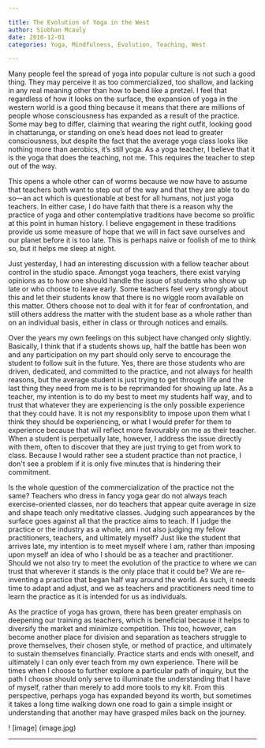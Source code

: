 ```yaml
---

title: The Evolution of Yoga in the West
author: Siobhan Mcauly
date: 2010-12-01
categories: Yoga, Mindfulness, Evolution, Teaching, West

---
```


Many people feel the spread of yoga into popular culture is not such a good thing.  They may perceive it as too commercialized, too shallow, and lacking in any real meaning other than how to bend like a pretzel. I feel that regardless of how it looks on the surface, the expansion of yoga in the western world is a good thing because it means that there are millions of people whose consciousness has expanded as a result of the practice. Some may beg to differ, claiming that wearing the right outfit, looking good in chattarunga, or standing on one’s head does not lead to greater consciousness, but despite the fact that the average yoga class looks like nothing more than aerobics, it’s still yoga. As a yoga teacher, I believe that it is the yoga that does the teaching, not me. This requires the teacher to step out of the way.

This opens a whole other can of worms because we now have to assume that teachers both want to step out of the way and that they are able to do so—an act which is questionable at best for all humans, not just yoga teachers. In either case, I do have faith that there is a reason why the practice of yoga and other contemplative traditions have become so prolific at this point in human history. I believe engagement in these traditions provide us some measure of hope that we will in fact save ourselves and our planet before it is too late. This is perhaps naive or foolish of me to think so, but it helps me sleep at night.

Just yesterday, I had an interesting discussion with a fellow teacher about control in the studio space. Amongst yoga teachers, there exist varying opinions as to how one should handle the issue of students who show up late or who choose to leave early. Some teachers feel very strongly about this and let their students know that there is no wiggle room available on this matter. Others choose not to deal with it for fear of confrontation, and still others address the matter with the student base as a whole rather than on an individual basis, either in class or through notices and emails.

Over the years my own feelings on this subject have changed only slightly. Basically, I think that if a students shows up, half the battle has been won and any participation on my part should only serve to  encourage the student to follow suit in the future. Yes, there are those students who are driven, dedicated, and committed to the practice, and not always for health reasons, but the average student is just trying to get through life and the last thing they need from me is to be reprimanded for showing up late. As a teacher, my intention is to do my best to meet my students half way, and to trust that whatever they are experiencing is the only possible experience that they could have. It is not my responsiblity to impose upon them what I think they should be experiencing, or what I would prefer for them to experience because that will reflect more favourably on me as their teacher. When a student is perpetually late, however, I address the issue directly with them, often to discover that they are just trying to get from work to class. Because I would rather see a student practice than not practice, I don't see a problem if it is only five minutes that is hindering their commitment.

Is the whole question of the commercialization of the practice not the same? Teachers who dress in fancy yoga gear do not always teach exercise-oriented classes, nor do teachers that appear quite average in size and shape teach only meditative classes. Judging such appearances by the surface goes against all that the practice aims to teach. If I judge the practice or the industry as a whole, am i not also judging my fellow practitioners, teachers, and ultimately myself? Just like the student that arrives late, my intention is to meet myself where I am, rather than imposing upon myself an idea of who I should be as a teacher and practitioner. Should we not also try to meet the evolution of the practice to where we can trust that wherever it stands is the only place that it could be? We are re-inventing a practice that began half way around the world. As such, it needs time to adapt and adjust, and we as teachers and practitioners need time to learn the practice as it is intended for us as individuals.

As the practice of yoga has grown, there has been greater emphasis on deepening our training as teachers, which is beneficial because it helps to diversify the market and minimize competition. This too, however, can become another place for division and separation as teachers struggle to prove themselves, their chosen style, or method of practice, and ultimately to sustain themselves financially. Practice starts and ends with oneself, and ultimately I can only ever teach from my own experience. There will be times when I choose to further explore a particular path of  inquiry, but the path I choose should only serve to illuminate the understanding that I have of myself, rather than merely to add more tools to my kit. From this perspective, perhaps yoga has expanded beyond its worth, but sometimes it takes a long time walking down one road to gain a simple insight or understanding that another may have grasped miles back on the journey.

! [image] (image.jpg)
___













